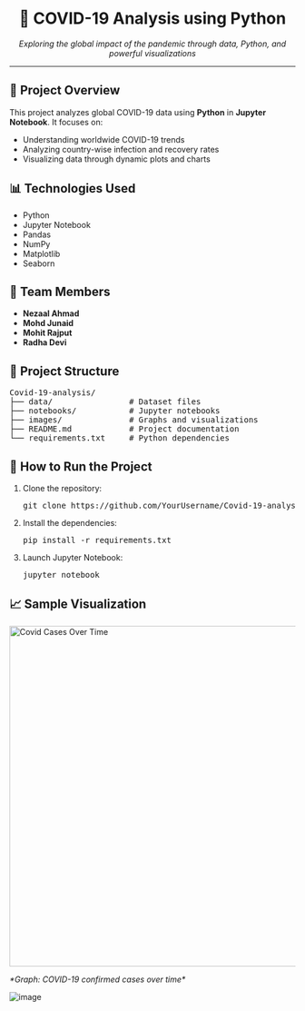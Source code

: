 <h1 align="center">🦠 COVID-19 Analysis using Python</h1>

<p align="center">
  <i>Exploring the global impact of the pandemic through data, Python, and powerful visualizations</i>
</p>

<hr>

<h2>📌 Project Overview</h2>
<p>
This project analyzes global COVID-19 data using <b>Python</b> in <b>Jupyter Notebook</b>. It focuses on:
<ul>
  <li>Understanding worldwide COVID-19 trends</li>
  <li>Analyzing country-wise infection and recovery rates</li>
  <li>Visualizing data through dynamic plots and charts</li>
</ul>
</p>

<h2>📊 Technologies Used</h2>
<ul>
  <li>Python</li>
  <li>Jupyter Notebook</li>
  <li>Pandas</li>
  <li>NumPy</li>
  <li>Matplotlib</li>
  <li>Seaborn</li>
</ul>

<h2>👥 Team Members</h2>
<ul>
  <li><b>Nezaal Ahmad</b></li>
  <li><b>Mohd Junaid</b></li>
  <li><b>Mohit Rajput</b></li>
  <li><b>Radha Devi</b></li>
</ul>

<h2>📁 Project Structure</h2>
<pre>
Covid-19-analysis/
├── data/                # Dataset files
├── notebooks/           # Jupyter notebooks
├── images/              # Graphs and visualizations
├── README.md            # Project documentation
└── requirements.txt     # Python dependencies
</pre>

<h2>🚀 How to Run the Project</h2>
<ol>
  <li>Clone the repository:
    <pre>git clone https://github.com/YourUsername/Covid-19-analysis.git</pre>
  </li>
  <li>Install the dependencies:
    <pre>pip install -r requirements.txt</pre>
  </li>
  <li>Launch Jupyter Notebook:
    <pre>jupyter notebook</pre>
  </li>
</ol>

<h2>📈 Sample Visualization</h2>
<img src="images/covid_trend_sample.png" alt="Covid Cases Over Time" width="600"/>

<p><i>*Graph: COVID-19 confirmed cases over time*</i></p>

![image](https://github.com/user-attachments/assets/7cd92200-c448-49b4-b535-d91e0811257a)

